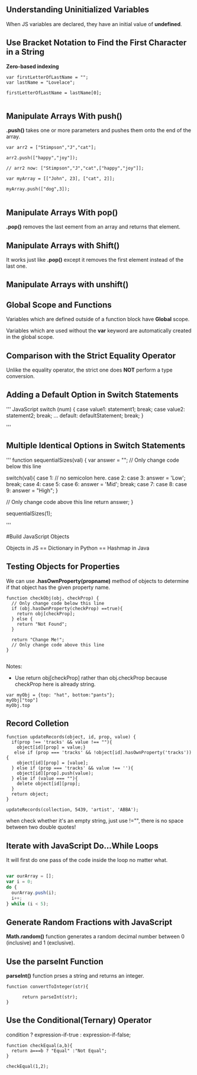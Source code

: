 ## Understanding Uninitialized Variables
When JS variables are declared, they have an initial value of **undefined**.




## Use Bracket Notation to Find the First Character in a String

**Zero-based indexing**

```
var firstLetterOfLastName = "";
var lastName = "Lovelace";

firstLetterOfLastName = lastName[0];


```

## Manipulate Arrays With push()

**.push()** takes one or more parameters and pushes them onto the end of the array.
```
var arr2 = ["Stimpson","J","cat"];

arr2.push(["happy","joy"]);

// arr2 now: ["Stimpson","J","cat",["happy","joy"]];

var myArray = [["John", 23], ["cat", 2]];

myArray.push(["dog",3]);


```

## Manipulate Arrays With pop()
**.pop()** removes the last eement from an array and returns that element.

## Manipulate Arrays with Shift()

It works just like **.pop()** except it removes the first element instead of the last one.

## Manipulate Arrays with unshift()


## Global Scope and Functions

Variables which are defined outside of a function block have **Global** scope.

Variables which are used without the **var** keyword are automatically created in the global scope.

## Comparison with the Strict Equality Operator
Unlike the equality operator, the strict one does **NOT** perform a type conversion.

## Adding a Default Option in Switch Statements
''' JavaScript
switch (num) {
  case value1:
    statement1;
    break;
  case value2:
    statement2;
    break;
...
  default:
    defaultStatement;
    break;
}

'''

## Multiple Identical Options in Switch Statements
'''
function sequentialSizes(val) {
  var answer = "";
  // Only change code below this line

  switch(val){
    case 1:  // no semicolon here.
    case 2:
    case 3: answer = 'Low'; break;
    case 4:
    case 5:
    case 6: answer = 'Mid'; break;
    case 7:
    case 8:
    case 9: answer = "High";
  }

  // Only change code above this line
  return answer;
}

sequentialSizes(1);



'''

#Build JavaScript Objects

Objects in JS == Dictionary in Python == Hashmap in Java




## Testing Objects for Properties

We can use **.hasOwnProperty(propname)** method of objects to determine if that object has the given property name.

```
function checkObj(obj, checkProp) {
  // Only change code below this line
  if (obj.hasOwnProperty(checkProp) ==true){
    return obj[checkProp];
  } else {
    return "Not Found";
  }

  return "Change Me!";
  // Only change code above this line
}


```

Notes:
+ Use return obj[checkProp] rather than obj.checkProp because checkProp here is already string.

```
var myObj = {top: "hat", bottom:"pants"};
myObj["top"]   
myObj.top

```


## Record Colletion
```
function updateRecords(object, id, prop, value) {
  if(prop !== 'tracks' && value !== ""){
    object[id][prop] = value;}
   else if (prop === 'tracks' && !object[id].hasOwnProperty('tracks')){
    object[id][prop] = [value];
  } else if (prop === 'tracks' && value !== ''){
    object[id][prop].push(value);
  } else if (value === ""){
    delete object[id][prop];
  }
  return object;
}

updateRecords(collection, 5439, 'artist', 'ABBA');

```



when check whether it's an empty string, just use !="", there is no space between two double quotes!


## Iterate with JavaScript Do...While Loops

It will first do one pass of the code inside the loop no matter what. 
``` js

var ourArray = [];
var i = 0;
do {
  ourArray.push(i);
  i++;
} while (i < 5);

```




## Generate Random Fractions with JavaScript

**Math.random()** function generates a random decimal number between 0 (inclusive) and 1 (exclusive).



## Use the parseInt Function

**parseInt()** function prses a string and returns an integer.

```
function convertToInteger(str){

      return parseInt(str);
}

```


## Use the Conditional(Ternary) Operator

condition ? expression-if-true : expression-if-false;

```
function checkEqual(a,b){
  return a===b ? "Equal" :"Not Equal";
}

checkEqual(1,2);

```
